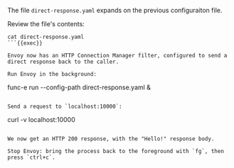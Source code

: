 The file `direct-response.yaml` expands on the previous configuraiton file.

Review the file's contents:

```
cat direct-response.yaml
```{{exec}}

Envoy now has an HTTP Connection Manager filter, configured to send a direct response back to the caller.

Run Envoy in the background:

```
func-e run --config-path direct-response.yaml &
```{{exec}}

Send a request to `localhost:10000`:

```
curl -v localhost:10000
```{{exec}}

We now get an HTTP 200 response, with the "Hello!" response body.

Stop Envoy: bring the process back to the foreground with `fg`, then press `ctrl+c`.